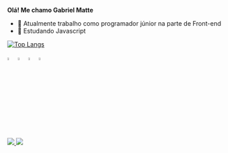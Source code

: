 <b>Olá! Me chamo Gabriel Matte</b>
- 🔭 Atualmente trabalho como programador júnior na parte de Front-end
- 🌱 Estudando Javascript

[![Top Langs](https://github-readme-stats.vercel.app/api/top-langs/?username=GabrielMatteElias&show_icons=true&theme=buefy)](https://github.com/anuraghazra/github-readme-stats)
<div>
  <img src="https://cdn.jsdelivr.net/gh/devicons/devicon/icons/css3/css3-original.svg" width="4%"/>
  <img src="https://cdn.jsdelivr.net/gh/devicons/devicon/icons/html5/html5-original.svg" width="4%"/>
  <img src="https://cdn.jsdelivr.net/gh/devicons/devicon/icons/bootstrap/bootstrap-original.svg" width="4%"/>
  <img src="https://cdn.jsdelivr.net/gh/devicons/devicon/icons/javascript/javascript-original.svg" width="4%"/>
</div> 

##

<div>
  <a href="mailto:gabrielmatteelias@gmail.com"><img src="https://img.shields.io/badge/Gmail-D14836?style=for-the-badge&logo=gmail&logoColor=white" target="_blank"></a><a href="mailto:gabrielmatteelias@gmail.com">
  <a href="https://www.linkedin.com/in/gabriel-matte-elias-05baab189/"><img src="https://img.shields.io/badge/LinkedIn-0077B5?style=for-the-badge&logo=linkedin&logoColor=white" target="_blank"></a>
</div> 
                 
          


